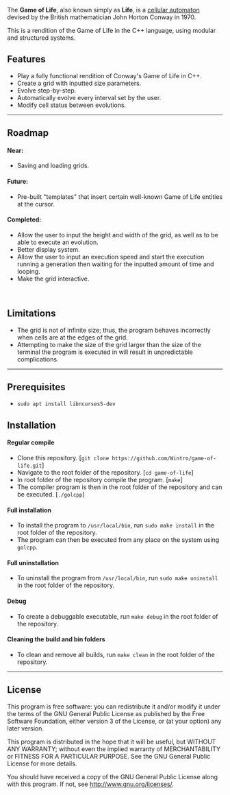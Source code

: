 The **Game of Life**, also known simply as **Life**, is a [cellular automaton](https://en.wikipedia.org/wiki/Cellular_automaton) devised by the British mathematician John Horton Conway in 1970.

This is a rendition of the Game of Life in the C++ language, using modular and structured systems.


## Features ##
 * Play a fully functional rendition of Conway's Game of Life in C++.
 * Create a grid with inputted size parameters.
 * Evolve step-by-step.
 * Automatically evolve every interval set by the user.
 * Modify cell status between evolutions.


---


## Roadmap ##

#### Near: ####
* Saving and loading grids.

#### Future: ####
 * Pre-built "templates" that insert certain well-known Game of Life entities at the cursor.

#### Completed: ####
* Allow the user to input the height and width of the grid, as well as to be able to execute an evolution.
* Better display system.
* Allow the user to input an execution speed and start the execution running a generation then waiting for the inputted amount of time and looping.
* Make the grid interactive.


<br>


## Limitations ##
 * The grid is not of infinite size; thus, the program behaves incorrectly when cells are at the edges of the grid.
 * Attempting to make the size of the grid larger than the size of the terminal the program is executed in will result in unpredictable complications.


---


## Prerequisites ##
* `sudo apt install libncurses5-dev`


## Installation ##
#### Regular compile ####
* Clone this repository. [`git clone https://github.com/Wintro/game-of-life.git`]
* Navigate to the root folder of the repository. [`cd game-of-life`]
* In root folder of the repository compile the program. [`make`]
* The compiler program is then in the root folder of the repository and can be executed. [`./golcpp`]

#### Full installation ####
* To install the program to `/usr/local/bin`, run `sudo make install` in the root folder of the repository.
* The program can then be executed from any place on the system using `golcpp`.

#### Full uninstallation ####
* To uninstall the program from `/usr/local/bin`, run `sudo make uninstall` in the root folder of the repository.

#### Debug ####
* To create a debuggable executable, run `make debug` in the root folder of the repository.

#### Cleaning the build and bin folders ####
* To clean and remove all builds, run `make clean` in the root folder of the repository.


---


## License ##
This program is free software: you can redistribute it and/or modify
it under the terms of the GNU General Public License as published by
the Free Software Foundation, either version 3 of the License, or
(at your option) any later version.

This program is distributed in the hope that it will be useful,
but WITHOUT ANY WARRANTY; without even the implied warranty of
MERCHANTABILITY or FITNESS FOR A PARTICULAR PURPOSE.  See the
GNU General Public License for more details.

You should have received a copy of the GNU General Public License
along with this program.  If not, see <http://www.gnu.org/licenses/>.
